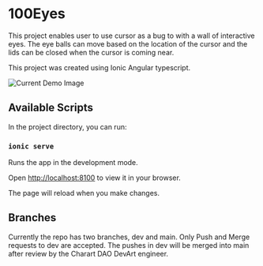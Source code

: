 # 100Eyes

This project enables user to use cursor as a bug to with a wall of interactive eyes. The eye balls can move based on the location of the cursor and the lids can be closed when the cursor is coming near. 

This project was created using Ionic Angular typescript.

![Current Demo Image](tbd)

## Available Scripts

In the project directory, you can run:

### `ionic serve`

Runs the app in the development mode.

Open [http://localhost:8100](http://localhost:81000) to view it in your browser.

The page will reload when you make changes.

## Branches

Currently the repo has two branches, dev and main. Only Push and Merge requests to dev are accepted. The pushes in dev will be merged into main after review by the Charart DAO DevArt engineer.   
